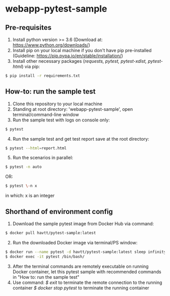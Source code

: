 # webapp-pytest-sample

## Pre-requisites
1. Install python version >= 3.6 (Download at: https://www.python.org/downloads/)
2. Install pip on your local machine if you don't have pip pre-installed (Guideline: https://pip.pypa.io/en/stable/installation/)
3. Install other necessary packages (_requests, pytest, pytest-xdist, pytest-html_) via pip:

``` sh
$ pip install -r requirements.txt
```

## How-to: run the sample test

1. Clone this repository to your local machine
2. Standing at root directory: 'webapp-pytest-sample', open terminal/command-line window
3. Run the sample test with logs on console only:

``` sh
$ pytest
```

4. Run the sample test and get test report save at the root directory:

``` sh
$ pytest --html=report.html
```

5. Run the scenarios in parallel:

``` sh
$ pytest -n auto
```

OR: 

``` sh
$ pytest \-n x
```
in which: x is an integer

## Shorthand of environment config

1. Download the sample pytest image from Docker Hub via command:

``` sh
$ docker pull havtt/pytest-sample:latest
```

2. Run the downloaded Docker image via terminal/PS window:

``` sh
$ docker run --name pytest -d havtt/pytest-sample:latest sleep infinity
$ docker exec -it pytest /bin/bash/
```

3. After the terminal commands are remotely executable on running Docker container, let this pytest sample with recommended commands in "How to: run the sample test"
4. Use command: 
_$ exit_ to terminate the remote connection to the running container
_$ docker stop pytest_ to terminate the running container
